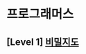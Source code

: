 
# 프로그래머스 
## [Level 1] [비밀지도][link]

[link]: https://programmers.co.kr/learn/courses/30/lessons/17681?language=python3
